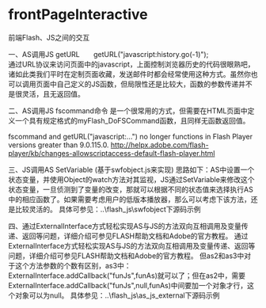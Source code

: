 frontPageInteractive
====================

前端Flash、JS之间的交互

一、AS调用JS  getURL　　getURL("javascript:history.go(-1)");  
通过URL协议来访问页面中的javascript，上面控制浏览器历史的代码很眼熟吧，诸如此类我们平时在定制页面收藏，发送邮件时都会经常使用这种方式。虽然你也可以调用页面中自己定义的JS函数，但局限性还是比较大，函数的参数传递并不是很灵活，且无返回值。

二、AS调用JS fscommand命令
是一个很常用的方式，但需要在HTML页面中定义一个具有规定格式的myFlash_DoFSCommand函数，且同样无函数返回值。

fscommand and getURL("javascript:...") no longer functions in Flash Player versions greater than 9.0.115.0.  http://helpx.adobe.com/flash-player/kb/changes-allowscriptaccess-default-flash-player.html

三、JS调用AS SetVariable (基于swfobject.js来实现)
思路如下：AS中设置一个状态变量，并使用Object的watch方法对其监视，JS通过SetVariable来修改这个状态变量，一旦侦测到了变量的改变，那就可以根据不同的状态值来选择执行AS中的相应函数了。如果需要考虑用户的低版本播放器，那么可以考虑下该方法，还是比较灵活的。 
具体可参见：..\flash_js\swfobject下源码示例


四、通过ExternalInterface方式轻松实现AS与JS的方法双向互相调用及变量传递、返回等问题，详细介绍可参见FLASH帮助文档和Adobe的官方教程。
通过ExternalInterface方式轻松实现AS与JS的方法双向互相调用及变量传递、返回等问题，详细介绍可参见FLASH帮助文档和Adobe的官方教程。
但as2和as3中对于这个方法参数的个数有区别，as3中：ExternalInterface.addCallback("funJs",funAs)就可以了；但在as2中，需要ExternalInterface.addCallback("funJs",null,funAs)中间要加一个对象才行，这个对象可以为null。
具体参见：..\flash_js\as_js_external下源码示例
